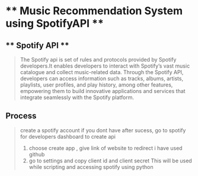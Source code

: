 # ** Music Recommendation System using SpotifyAPI **


## ** Spotify API **

> The Spotify api is set of rules and protocols provided by Spotify developers.It enables developers to interact with Spotify’s vast music catalogue and collect music-related data. Through the Spotify API, developers can access information such as tracks, albums, artists, playlists, user profiles, and play history, among other features, empowering them to build innovative applications and services that integrate seamlessly with the Spotify platform.

##  Process
> create a spotify account if you dont have 
> after sucess, go to spotify for developers dashboard to create api
> 1. choose create app , give link of website to redirect i have used github
> 2. go to settings and copy client id and client secret 
> This will be used while scripting and accessing spotify using python 